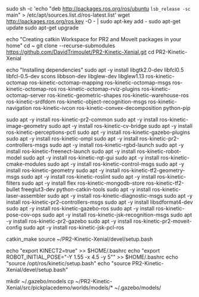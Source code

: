 sudo sh -c 'echo "deb http://packages.ros.org/ros/ubuntu `lsb_release -sc` main" > /etc/apt/sources.list.d/ros-latest.list'
wget http://packages.ros.org/ros.key -O - | sudo apt-key add -
sudo apt-get update
sudo apt-get upgrade

echo "Creating catkin Workspace for PR2 and MoveIt packages in your home"
cd ~
git clone --recurse-submodules https://github.com/DavidTrimoulet/PR2-Kinetic-Xenial.git
cd PR2-Kinetic-Xenial

echo "Installing dependencies"
sudo apt -y install libgtk2.0-dev libfcl0.5 libfcl-0.5-dev scons libbson-dev libglew-dev libglew1.13 ros-kinetic-octomap ros-kinetic-octomap-mapping ros-kinetic-octomap-msgs ros-kinetic-octomap-ros ros-kinetic-octomap-rviz-plugins ros-kinetic-octomap-server ros-kinetic-geometric-shapes ros-kinetic-warehouse-ros ros-kinetic-srdfdom ros-kinetic-object-recognition-msgs ros-kinetic-navigation ros-kinetic-ivcon ros-kinetic-convex-decomposition python-pip

sudo apt -y install ros-kinetic-pr2-common
sudo apt -y install ros-kinetic-image-geometry
sudo apt -y install ros-kinetic-cv-bridge
sudo apt -y install ros-kinetic-perceptions-pctl
sudo apt -y install ros-kinetic-gazebo-plugins
sudo apt -y install ros-kinetic-ompl
sudo apt -y install ros-kinetic-pr2-controllers-msgs
sudo apt -y install ros-kinetic-rgbd-launch
sudo apt -y install ros-kinetic-freenect-launch
sudo apt -y install ros-kinetic-robot-model
sudo apt -y install ros-kinetic-rqt-gui
sudo apt -y install ros-kinetic-cmake-modules
sudo apt -y install ros-kinetic-control-msgs
sudo apt -y install ros-kinetic-geometry 
sudo apt -y install ros-kinetic-tf2-geometry-msgs
sudo apt -y install ros-kinetic-roslint
sudo apt -y install ros-kinetic-filters
sudo apt -y install flex ros-kinetic-mongodb-store ros-kinetic-tf2-bullet freeglut3-dev python-catkin-tools
sudo apt -y install ros-kinetic-laser-assembler
sudo apt -y install ros-kinetic-diagnostic-msgs
sudo apt -y install ros-kinetic-pr2-controllers-msgs
sudo apt -y install libsdformat4-dev
sudo apt -y install ros-kinetic-gazebo-ros
sudo apt -y install ros-kinetic-pose-cov-ops
sudo apt -y install ros-kinetic-jsk-recognition-msgs
sudo apt -y install ros-kinetic-pr2-gazebo
sudo apt -y install ros-kinetic-pr2-moveit-config
sudo apt -y install ros-kinetic-jsk-pcl-ros

catkin_make
source ~/PR2-Kinetic-Xenial/devel/setup.bash


echo "export KINECT2=true" >> $HOME/.bashrc
echo "export ROBOT_INITIAL_POSE=\"-Y 1.55 -x 4.5 -y 5\"" >> $HOME/.bashrc
echo "source /opt/ros/kinetic/setup.bash"
echo "source PR2-Kinetic-Xenial/devel/setup.bash"

mkdir ~/.gazebo/models
cp ~/PR2-Kinetic-Xenial/src/pickplacedemo/worlds/models/* ~/.gazebo/models/
